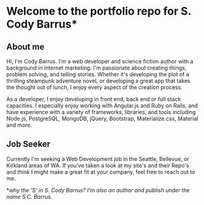 # Welcome to the portfolio repo for S. Cody Barrus*

## About me

Hi, I'm Cody Barrus. I'm a web developer and science fiction author with a background in internet marketing. I'm passionate about creating things, problem solving, and telling stories. Whether it's developing the plot of a thrilling steampunk adventure novel, or developing a great app that takes the thought out of lunch, I enjoy every aspect of the creation process.

As a developer, I enjoy developing in front end, back end or full stack capacities. I especially enjoy working with Angular.js and Ruby on Rails, and have experience with a variety of frameworks, libraries, and tools including Node.js, PostgreSQL, MongoDB, jQuery, Bootstrap, Materialize.css, Material and more.

## Job Seeker

Currently I'm seeking a Web Development job in the Seattle, Bellevue, or Kirkland areas of WA. If you've taken a look at my site's and their Repo's and think I might make a great fit at your company, feel free to reach out to me.

**why the 'S' in S. Cody Barrus? I'm also an author and publish under the name S.C. Barrus.*
